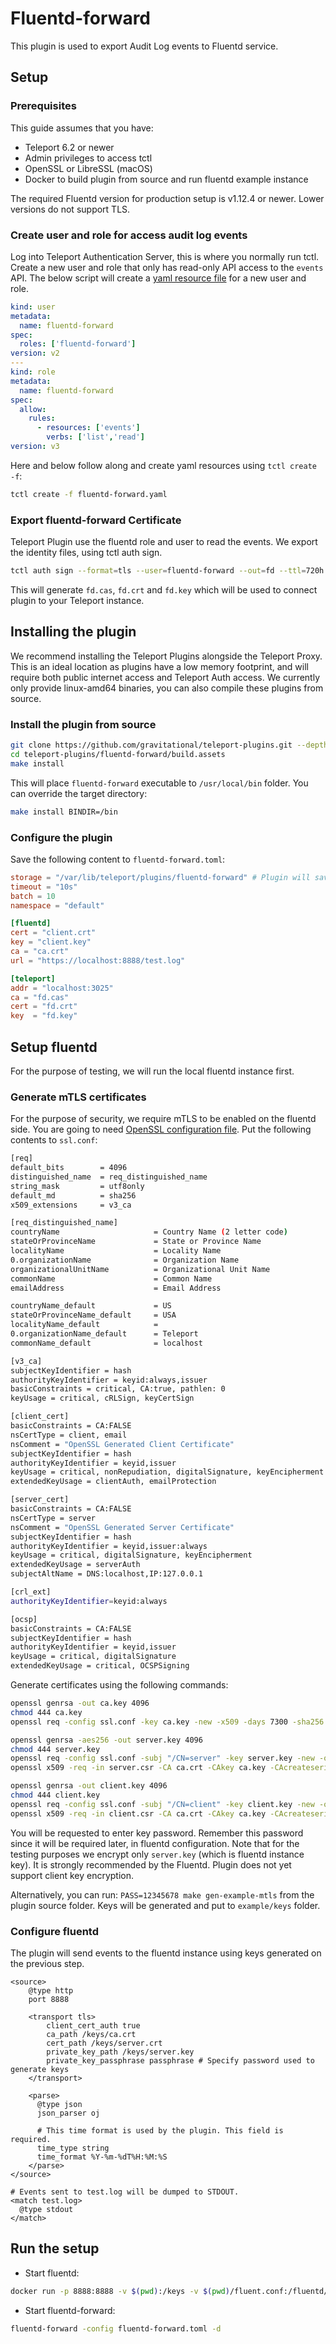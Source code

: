 # Fluentd-forward

This plugin is used to export Audit Log events to Fluentd service.

## Setup

### Prerequisites

This guide assumes that you have:
* Teleport 6.2 or newer
* Admin privileges to access tctl
* OpenSSL or LibreSSL (macOS)
* Docker to build plugin from source and run fluentd example instance

The required Fluentd version for production setup is v1.12.4 or newer. Lower versions do not support TLS.

### Create user and role for access audit log events

Log into Teleport Authentication Server, this is where you normally run tctl. Create a new user and role that only has read-only API access to the `events` API. The below script will create a [yaml resource file](example/fluentd-forward.yaml) for a new user and role.

```yaml
kind: user
metadata:
  name: fluentd-forward
spec:
  roles: ['fluentd-forward']
version: v2
---
kind: role
metadata:
  name: fluentd-forward
spec:
  allow:
    rules:
      - resources: ['events']
        verbs: ['list','read']
version: v3
```

Here and below follow along and create yaml resources using `tctl create -f`:

```sh
tctl create -f fluentd-forward.yaml
```

### Export fluentd-forward Certificate

Teleport Plugin use the fluentd role and user to read the events. We export the identity files, using tctl auth sign.

```sh
tctl auth sign --format=tls --user=fluentd-forward --out=fd --ttl=720h
```

This will generate `fd.cas`, `fd.crt` and `fd.key` which will be used to connect plugin to your Teleport instance.

## Installing the plugin

We recommend installing the Teleport Plugins alongside the Teleport Proxy. This is an ideal location as plugins have a low memory footprint, and will require both public internet access and Teleport Auth access. We currently only provide linux-amd64 binaries, you can also compile these plugins from source.

### Install the plugin from source

```sh
git clone https://github.com/gravitational/teleport-plugins.git --depth 1
cd teleport-plugins/fluentd-forward/build.assets
make install
```

This will place `fluentd-forward` executable to `/usr/local/bin` folder. You can override the target directory:

```sh
make install BINDIR=/bin
```

### Configure the plugin

Save the following content to `fluentd-forward.toml`:

```toml
storage = "/var/lib/teleport/plugins/fluentd-forward" # Plugin will save it's state here
timeout = "10s"
batch = 10
namespace = "default"

[fluentd]
cert = "client.crt"
key = "client.key" 
ca = "ca.crt"
url = "https://localhost:8888/test.log"

[teleport]
addr = "localhost:3025"
ca = "fd.cas" 
cert = "fd.crt"
key  = "fd.key"
```

## Setup fluentd

For the purpose of testing, we will run the local fluentd instance first.

### Generate mTLS certificates

For the purpose of security, we require mTLS to be enabled on the fluentd side. You are going to need [OpenSSL configuration file](example/ssl.conf). Put the following contents to `ssl.conf`:

```sh
[req]
default_bits        = 4096
distinguished_name  = req_distinguished_name
string_mask         = utf8only
default_md          = sha256
x509_extensions     = v3_ca

[req_distinguished_name]
countryName                     = Country Name (2 letter code)
stateOrProvinceName             = State or Province Name
localityName                    = Locality Name
0.organizationName              = Organization Name
organizationalUnitName          = Organizational Unit Name
commonName                      = Common Name
emailAddress                    = Email Address

countryName_default             = US
stateOrProvinceName_default     = USA
localityName_default            =
0.organizationName_default      = Teleport
commonName_default              = localhost

[v3_ca]
subjectKeyIdentifier = hash
authorityKeyIdentifier = keyid:always,issuer
basicConstraints = critical, CA:true, pathlen: 0
keyUsage = critical, cRLSign, keyCertSign

[client_cert]
basicConstraints = CA:FALSE
nsCertType = client, email
nsComment = "OpenSSL Generated Client Certificate"
subjectKeyIdentifier = hash
authorityKeyIdentifier = keyid,issuer
keyUsage = critical, nonRepudiation, digitalSignature, keyEncipherment
extendedKeyUsage = clientAuth, emailProtection

[server_cert]
basicConstraints = CA:FALSE
nsCertType = server
nsComment = "OpenSSL Generated Server Certificate"
subjectKeyIdentifier = hash
authorityKeyIdentifier = keyid,issuer:always
keyUsage = critical, digitalSignature, keyEncipherment
extendedKeyUsage = serverAuth
subjectAltName = DNS:localhost,IP:127.0.0.1

[crl_ext]
authorityKeyIdentifier=keyid:always

[ocsp]
basicConstraints = CA:FALSE
subjectKeyIdentifier = hash
authorityKeyIdentifier = keyid,issuer
keyUsage = critical, digitalSignature
extendedKeyUsage = critical, OCSPSigning
```

Generate certificates using the following commands:

```sh
openssl genrsa -out ca.key 4096
chmod 444 ca.key
openssl req -config ssl.conf -key ca.key -new -x509 -days 7300 -sha256 -extensions v3_ca -subj "/CN=ca" -out ca.crt

openssl genrsa -aes256 -out server.key 4096
chmod 444 server.key
openssl req -config ssl.conf -subj "/CN=server" -key server.key -new -out server.csr
openssl x509 -req -in server.csr -CA ca.crt -CAkey ca.key -CAcreateserial -days 365 -out server.crt -extfile ssl.conf -extensions server_cert

openssl genrsa -out client.key 4096
chmod 444 client.key
openssl req -config ssl.conf -subj "/CN=client" -key client.key -new -out client.csr
openssl x509 -req -in client.csr -CA ca.crt -CAkey ca.key -CAcreateserial -days 365 -out client.crt -extfile ssl.conf -extensions client_cert
```

You will be requested to enter key password. Remember this password since it will be required later, in fluentd configuration. Note that for the testing purposes we encrypt only `server.key` (which is fluentd instance key). It is strongly recommended by the Fluentd. Plugin does not yet support client key encryption.

Alternatively, you can run: `PASS=12345678 make gen-example-mtls` from the plugin source folder. Keys will be generated and put to `example/keys` folder.

### Configure fluentd

The plugin will send events to the fluentd instance using keys generated on the previous step.

```
<source>
    @type http
    port 8888

    <transport tls>
        client_cert_auth true
        ca_path /keys/ca.crt
        cert_path /keys/server.crt
        private_key_path /keys/server.key
        private_key_passphrase passphrase # Specify password used to generate keys
    </transport>

    <parse>
      @type json
      json_parser oj

      # This time format is used by the plugin. This field is required.
      time_type string
      time_format %Y-%m-%dT%H:%M:%S
    </parse>
</source>

# Events sent to test.log will be dumped to STDOUT.
<match test.log> 
  @type stdout
</match>
```

## Run the setup

* Start fluentd:

```sh
docker run -p 8888:8888 -v $(pwd):/keys -v $(pwd)/fluent.conf:/fluentd/etc/fluent.conf fluent/fluentd:edge 
```

* Start fluentd-forward:

```sh
fluentd-forward -config fluentd-forward.toml -d
```
